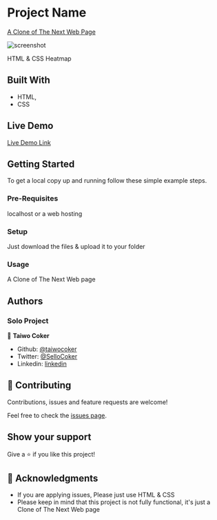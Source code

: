 # Project Name

[A Clone of The Next Web Page](https://thenextweb.com/)

![screenshot]()

HTML & CSS Heatmap

## Built With

- HTML,
- CSS

## Live Demo

[Live Demo Link](https://taiwocoker.github.io/The-Next-Web/)

## Getting Started

To get a local copy up and running follow these simple example steps.

### Pre-Requisites

localhost or a web hosting

### Setup

Just download the files & upload it to your folder

### Usage

A Clone of The Next Web page

## Authors

### Solo Project
👤 **Taiwo Coker**

- Github: [@taiwocoker](https://github.com/taiwocoker)
- Twitter: [@SelloCoker](https://twitter.com/SelloCoker)
- Linkedin: [linkedin](https://www.linkedin.com/in/taiwo-coker-06b46261/)

## 🤝 Contributing

Contributions, issues and feature requests are welcome!

Feel free to check the [issues page](issues/).

## Show your support

Give a ⭐️ if you like this project!

## 📝 Acknowledgments

- If you are applying issues, Please just use HTML & CSS
- Please keep in mind that this project is not fully functional, it's just a Clone of The Next Web page

